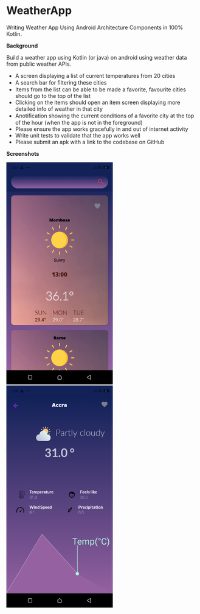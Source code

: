 # WeatherApp
Writing Weather App  Using Android Architecture Components in 100% Kotlin.

**Background**

Build a weather app using Kotlin (or java) on android using weather data from public weather APIs.
   - A screen displaying a list of current temperatures from 20 cities 
   - A search bar for ﬁltering these cities
   - Items from the list can be able to be made a favorite, favourite cities should go to the top of the list
   - Clicking on the items should open an item screen displaying more detailed info of weather in that city 
   - Anotiﬁcation showing the current conditions of a favorite city at the top of the hour (when the app is not in the foreground) 
   - Please ensure the app works gracefully in and out of internet activity 
   - Write unit tests to validate that the app works well
   - Please submit an apk with a link to the codebase on GitHub

**Screenshots**

<img src="https://github.com/Carlosokumu/TopUpMama/blob/master/previews/Screenshot_20220327-141639.png" width="280"/>
<img src="https://github.com/Carlosokumu/TopUpMama/blob/master/previews/Screenshot_20220327-140805.png" width="280"/>

